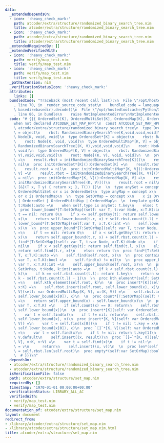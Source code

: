 ```yaml
---
data:
  _extendedDependsOn:
  - icon: ':heavy_check_mark:'
    path: atcoder/extra/structure/randomized_binary_search_tree.nim
    title: atcoder/extra/structure/randomized_binary_search_tree.nim
  - icon: ':heavy_check_mark:'
    path: atcoder/extra/structure/randomized_binary_search_tree.nim
    title: atcoder/extra/structure/randomized_binary_search_tree.nim
  _extendedRequiredBy: []
  _extendedVerifiedWith:
  - icon: ':heavy_check_mark:'
    path: verify/map_test.nim
    title: verify/map_test.nim
  - icon: ':heavy_check_mark:'
    path: verify/map_test.nim
    title: verify/map_test.nim
  _pathExtension: nim
  _verificationStatusIcon: ':heavy_check_mark:'
  attributes:
    links: []
  bundledCode: "Traceback (most recent call last):\n  File \"/opt/hostedtoolcache/Python/3.8.5/x64/lib/python3.8/site-packages/onlinejudge_verify/documentation/build.py\"\
    , line 70, in _render_source_code_stat\n    bundled_code = language.bundle(stat.path,\
    \ basedir=basedir).decode()\n  File \"/opt/hostedtoolcache/Python/3.8.5/x64/lib/python3.8/site-packages/onlinejudge_verify/languages/nim.py\"\
    , line 86, in bundle\n    raise NotImplementedError\nNotImplementedError\n"
  code: "# {{{ OrderedSet[K], OrderedMultiSet[K], OrderedMap[K], OrderedMultiMap[K]\n\
    when not declared ATCODER_SET_MAP_HPP:\n  const ATCODER_SET_MAP_HPP* = 1\n  import\
    \ atcoder/extra/structure/randomized_binary_search_tree\n  type OrderedMultiSet*[K]\
    \ = object\n    rbst: RandomizedBinarySearchTree[K,void,void,void]\n    root:\
    \ Node[K, void, void]\n  type OrderedSet*[K] = object\n    rbst: RandomizedBinarySearchTree[K,void,void,void]\n\
    \    root: Node[K, void, void]\n  type OrderedMultiMap*[K, V] = object\n    rbst:\
    \ RandomizedBinarySearchTree[(K, V),void,void,void]\n    root: Node[(K, V), void,\
    \ void]\n  type OrderedMap*[K, V] = object\n    rbst: RandomizedBinarySearchTree[(K,\
    \ V),void,void,void]\n    root: Node[(K, V), void, void]\n  \n  proc initOrderedMultiSet*[K]():OrderedMultiSet[K]\
    \ =\n    result.rbst = initRandomizedBinarySearchTree[K]()\n    result.root =\
    \ nil\n  proc initOrderedSet*[K]():OrderedSet[K] =\n    result.rbst = initRandomizedBinarySearchTree[K]()\n\
    \    result.root = nil\n  proc initOrderedMultiMap*[K, V]():OrderedMultiMap[K,\
    \ V] =\n    result.rbst = initRandomizedBinarySearchTree[(K, V)]()\n    result.root\
    \ = nil\n  proc initOrderedMap*[K, V]():OrderedMap[K, V] =\n    result.rbst =\
    \ initRandomizedBinarySearchTree[(K, V)]()\n    result.root = nil\n  \n  #RBST(sz,\
    \ [&](T x, T y) { return x; }, T()) {}\n  \n  type anySet = concept x\n    x is\
    \ OrderedMultiSet or x is OrderedSet\n  type anyMap = concept x\n    x is OrderedMultiMap\
    \ or x is OrderedMap\n  \n  type SetOrMap = concept x\n    x is OrderedMultiSet\
    \ | OrderedSet | OrderedMultiMap | OrderedMap\n  \n  template getKey*(self: SetOrMap,\
    \ t:Node):auto =\n    when self.type is anySet: t.key\n    else: t.key[0]\n  \n\
    \  proc lower_bound*[T:SetOrMap](self: var T, t:var Node, x:T.K):int =\n    if\
    \ t == nil: return 0\n    if x <= self.getKey(t): return self.lower_bound(t.l,\
    \ x)\n    return self.lower_bound(t.r, x) + self.rbst.count(t.l) + 1\n  \n  proc\
    \ lower_bound*[T:SetOrMap](self:var T, x:T.K):int =\n    self.lower_bound(self.root,\
    \ x)\n  \n  proc upper_bound*[T:SetOrMap](self: var T, t:var Node, x:T.K):int\
    \ =\n    if t == nil: return 0\n    if x < self.getKey(t): return self.upper_bound(t.l,\
    \ x)\n    return self.upper_bound(t.r, x) + self.rbst.count(t.l) + 1\n  \n  proc\
    \ find*[T:SetOrMap](self: var T, t:var Node, x:T.K):Node =\n    if t == nil: return\
    \ nil\n    if x < self.getKey(t): return self.find(t.l, x)\n    elif x > self.getKey(t):\
    \ return self.find(t.r, x)\n    else: return t\n  proc find*[T:SetOrMap](self:var\
    \ T, x:T.K):auto =\n    self.find(self.root, x)\n  \n  proc contains*[T:SetOrMap](self:\
    \ var T, x:T.K):bool =\n    self.find(x) != nil\n  \n  proc upper_bound*[T:SetOrMap](self:\
    \ var T, x:T.K):int =\n    self.upper_bound(self.root, x)\n  \n  proc kth_element*(self:\
    \ SetOrMap, t:Node, k:int):auto =\n    if k < self.rbst.count(t.l): return self.kth_element(t.l,\
    \ k)\n    if k == self.rbst.count(t.l): return t.key\n    return self.kth_element(t.r,\
    \ k - self.rbst.count(t.l) - 1)\n  \n  proc kth_element*(self: SetOrMap, k:int):auto\
    \ =\n    self.kth_element(self.root, k)\n  \n  proc insert*[K](self: var OrderedMultiSet[K],\
    \ x:K) =\n    self.rbst.insert(self.root, self.lower_bound(x), x)\n  proc insert*[K,\
    \ V](self: var OrderedMultiMap[K, V], x:(K, V)) =\n    self.rbst.insert(self.root,\
    \ self.lower_bound(x[0]), x)\n  \n  proc count*[T:SetOrMap](self: var T, x:T.K):int\
    \ =\n    return self.upper_bound(x) - self.lower_bound(x)\n  \n  proc erase_key*[T:SetOrMap](self:\
    \ var T, x:T.K) =\n    if self.count(x) == 0: return\n    self.rbst.erase(self.root,\
    \ self.lower_bound(x))\n  \n  proc insert*[K](self: var OrderedSet[K], x:K) =\n\
    \    var t = self.find(x)\n    if t != nil: return\n    self.rbst.insert(self.root,\
    \ self.lower_bound(x), x)\n  proc insert*[K, V](self: var OrderedMap[K, V], x:(K,\
    \ V)) =\n    var t = self.find(x[0])\n    if t != nil: t.key = x\n    else: self.rbst.insert(self.root,\
    \ self.lower_bound(x[0]), x)\n  proc `[]`*[K, V](self: var OrderedMap[K, V], x:K):auto\
    \ =\n    var t = self.find(x)\n    if t != nil: return t.key[1]\n    result =\
    \ V.default\n    self.insert((x, result))\n  proc `[]=`*[K, V](self: var OrderedMap[K,\
    \ V], x:K, v:V) =\n    var t = self.find(x)\n    if t != nil:\n      t.key[1]\
    \ = v\n      return\n    self.insert((x, v))\n  \n  proc len*(self:var SetOrMap):int\
    \ = self.rbst.len(self.root)\n  proc empty*(self:var SetOrMap):bool = self.rbst.empty(self.root)\n\
    \  # }}}\n"
  dependsOn:
  - atcoder/extra/structure/randomized_binary_search_tree.nim
  - atcoder/extra/structure/randomized_binary_search_tree.nim
  isVerificationFile: false
  path: atcoder/extra/structure/set_map.nim
  requiredBy: []
  timestamp: '1970-01-01 00:00:00+00:00'
  verificationStatus: LIBRARY_ALL_AC
  verifiedWith:
  - verify/map_test.nim
  - verify/map_test.nim
documentation_of: atcoder/extra/structure/set_map.nim
layout: document
redirect_from:
- /library/atcoder/extra/structure/set_map.nim
- /library/atcoder/extra/structure/set_map.nim.html
title: atcoder/extra/structure/set_map.nim
---
```


